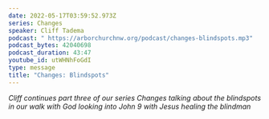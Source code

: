 ```yaml
---
date: 2022-05-17T03:59:52.973Z
series: Changes
speaker: Cliff Tadema
podcast: " https://arborchurchnw.org/podcast/changes-blindspots.mp3"
podcast_bytes: 42040698
podcast_duration: 43:47
youtube_id: utWHNhFoGdI
type: message
title: "Changes: Blindspots"
---
```

*Cliff continues part three of our series Changes talking about the blindspots in our walk with God looking into John 9  with Jesus healing the blindman*